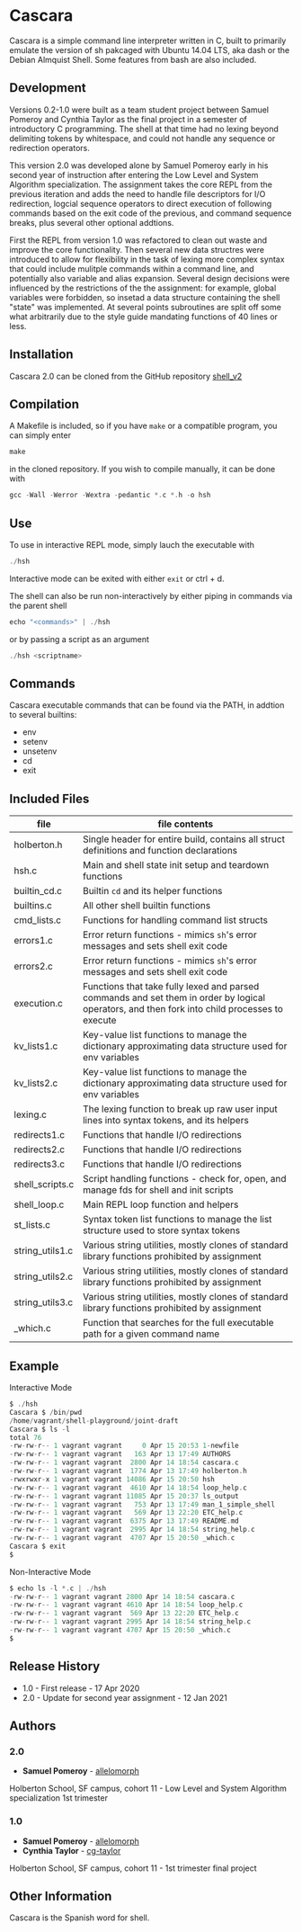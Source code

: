 # Cascara
Cascara is a simple command line interpreter written in C, built to primarily emulate the version of sh pakcaged with Ubuntu 14.04 LTS, aka dash or the Debian Almquist Shell. Some features from bash are also included.

## Development
Versions 0.2-1.0 were built as a team student project between Samuel Pomeroy and Cynthia Taylor as the final project in a semester of introductory C programming. The shell at that time had no lexing beyond delimiting tokens by whitespace, and could not handle any sequence or redirection operators.

This version 2.0 was developed alone by Samuel Pomeroy early in his second year of instruction after entering the Low Level and System Algorithm specialization. The assignment takes the core REPL from the previous iteration and adds the need to handle file descriptors for I/O redirection, logcial sequence operators to direct execution of following commands based on the exit code of the previous, and command sequence breaks, plus several other optional addtions.

First the REPL from version 1.0 was refactored to clean out waste and improve the core functionality. Then several new data structres were introduced to allow for flexibility in the task of lexing more complex syntax that could include mulitple commands within a command line, and potentially also variable and alias expansion. Several design decisions were influenced by the restrictions of the the assignment: for example, global variables were forbidden, so insetad a data structure containing the shell "state" was implemented. At several points subroutines are split off some what arbitrarily due to the style guide mandating functions of 40 lines or less. 

## Installation
Cascara 2.0 can be cloned from the GitHub repository [shell_v2](https://github.com/allelomorph/shell_v2)

## Compilation
A Makefile is included, so if you have `make` or a compatible program, you can simply enter
```c
make
```
in the cloned repository. If you wish to compile manually, it can be done with
```c
gcc -Wall -Werror -Wextra -pedantic *.c *.h -o hsh
```

## Use
To use in interactive REPL mode, simply lauch the executable with
```c
./hsh
```
Interactive mode can be exited with either `exit` or ctrl + d.

The shell can also be run non-interactively by either piping in commands via the parent shell
```c
echo "<commands>" | ./hsh
```
or by passing a script as an argument

```c
./hsh <scriptname>
```

## Commands
Cascara executable commands that can be found via the PATH, in addtion to several builtins:
* env
* setenv
* unsetenv
* cd
* exit

## Included Files

| file 		| file contents   |
| ------------- | ----------------------------------------------------------------------------------------- |
| holberton.h	| Single header for entire build, contains all struct definitions and function declarations |
| hsh.c		| Main and shell state init setup and teardown functions |
| builtin_cd.c	| Builtin `cd` and its helper functions |
| builtins.c 	| All other shell builtin functions |
| cmd_lists.c	| Functions for handling command list structs |
| errors1.c   	| Error return functions - mimics `sh`'s error messages and sets shell exit code |
| errors2.c	| Error return functions - mimics `sh`'s error messages and sets shell exit code |
| execution.c	| Functions that take fully lexed and parsed commands and set them in order by logical operators, and then fork into child processes to execute |
| kv_lists1.c	| Key-value list functions to manage the dictionary approximating data structure used for env variables |
| kv_lists2.c	| Key-value list functions to manage the dictionary approximating data structure used for env variables |
| lexing.c	| The lexing function to break up raw user input lines into syntax tokens, and its helpers |
| redirects1.c	| Functions that handle I/O redirections |
| redirects2.c	| Functions that handle I/O redirections |
| redirects3.c	| Functions that handle I/O redirections |
| shell_scripts.c | Script handling functions - check for, open, and manage fds for shell and init scripts |
| shell_loop.c 	| Main REPL loop function and helpers |
| st_lists.c	| Syntax token list functions to manage the list structure used to store syntax tokens |
| string_utils1.c | Various string utilities, mostly clones of standard library functions prohibited by assignment |
| string_utils2.c | Various string utilities, mostly clones of standard library functions prohibited by assignment |
| string_utils3.c | Various string utilities, mostly clones of standard library functions prohibited by assignment |
| _which.c	| Function that searches for the full executable path for a given command name |

## Example
Interactive Mode
```c
$ ./hsh
Cascara $ /bin/pwd
/home/vagrant/shell-playground/joint-draft
Cascara $ ls -l
total 76
-rw-rw-r-- 1 vagrant vagrant     0 Apr 15 20:53 1-newfile
-rw-rw-r-- 1 vagrant vagrant   163 Apr 13 17:49 AUTHORS
-rw-rw-r-- 1 vagrant vagrant  2800 Apr 14 18:54 cascara.c
-rw-rw-r-- 1 vagrant vagrant  1774 Apr 13 17:49 holberton.h
-rwxrwxr-x 1 vagrant vagrant 14086 Apr 15 20:50 hsh
-rw-rw-r-- 1 vagrant vagrant  4610 Apr 14 18:54 loop_help.c
-rw-rw-r-- 1 vagrant vagrant 11085 Apr 15 20:37 ls_output
-rw-rw-r-- 1 vagrant vagrant   753 Apr 13 17:49 man_1_simple_shell
-rw-rw-r-- 1 vagrant vagrant   569 Apr 13 22:20 ETC_help.c
-rw-rw-r-- 1 vagrant vagrant  6375 Apr 13 17:49 README.md
-rw-rw-r-- 1 vagrant vagrant  2995 Apr 14 18:54 string_help.c
-rw-rw-r-- 1 vagrant vagrant  4707 Apr 15 20:50 _which.c
Cascara $ exit
$
```

Non-Interactive Mode
```c
$ echo ls -l *.c | ./hsh
-rw-rw-r-- 1 vagrant vagrant 2800 Apr 14 18:54 cascara.c
-rw-rw-r-- 1 vagrant vagrant 4610 Apr 14 18:54 loop_help.c
-rw-rw-r-- 1 vagrant vagrant  569 Apr 13 22:20 ETC_help.c
-rw-rw-r-- 1 vagrant vagrant 2995 Apr 14 18:54 string_help.c
-rw-rw-r-- 1 vagrant vagrant 4707 Apr 15 20:50 _which.c
$
```

## Release History
* 1.0 - First release - 17 Apr 2020
* 2.0 - Update for second year assignment - 12 Jan 2021

## Authors
### 2.0
* **Samuel Pomeroy** - [allelomorph](github.com/allelomorph)

Holberton School, SF campus, cohort 11 - Low Level and System Algorithm specialization 1st trimester

### 1.0
* **Samuel Pomeroy** - [allelomorph](github.com/allelomorph)
* **Cynthia Taylor** - [cg-taylor](github.com/cg-taylor)

Holberton School, SF campus, cohort 11 - 1st trimester final project

## Other Information
Cascara is the Spanish word for shell.
